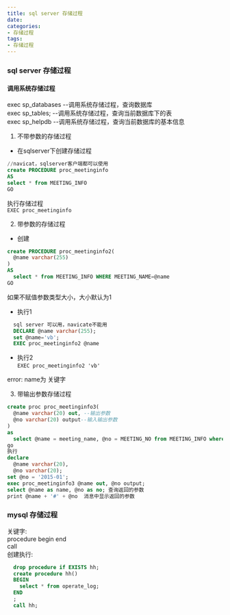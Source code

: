 ```yaml
---
title: sql server 存储过程
date:
categories:
- 存储过程
tags:
- 存储过程
---
```



### sql server 存储过程
#### 调用系统存储过程
  exec sp_databases  --调用系统存储过程，查询数据库  
  exec sp_tables;    --调用系统存储过程，查询当前数据库下的表  
  exec sp_helpdb     --调用系统存储过程，查询当前数据库的基本信息  

1. 不带参数的存储过程   
  - 在sqlserver下创建存储过程   
  ```sql
  //navicat，sqlserver客户端都可以使用   
  create PROCEDURE proc_meetinginfo    
  AS  
  select * from MEETING_INFO  
  GO  
  ```
  执行存储过程  
  ```EXEC proc_meetinginfo```

2. 带参数的存储过程  
  - 创建
  ```sql
  create PROCEDURE proc_meetinginfo2(
  	@name varchar(255)
  )
  AS
  	select * from MEETING_INFO WHERE MEETING_NAME=@name
  GO
  ```
  如果不赋值参数类型大小，大小默认为1  
  - 执行1    
  ```sql
    sql server 可以用，navicate不能用
    DECLARE @name varchar(255);
    set @name='vb';
    EXEC proc_meetinginfo2 @name
  ```
  - 执行2  
    ``` EXEC proc_meetinginfo2 'vb' ```  
    
  error: name为 关键字  

3. 带输出参数存储过程  
  ```sql
  create proc proc_meetinginfo3(
    @name varchar(20) out, --输出参数
    @no varchar(20) output--输入输出参数
  )
  as
    select @name = meeting_name, @no = MEETING_NO from MEETING_INFO where meeting_no = @no;
  go
  执行
  declare 
    @name varchar(20),
    @no varchar(20);
  set @no = '2015-01';
  exec proc_meetinginfo3 @name out, @no output;
  select @name as name, @no as no; 查询返回的参数
  print @name + '#' + @no  消息中显示返回的参数
  ```

### mysql 存储过程

关键字:  
  procedure begin end   
  call  
创建执行:  
```sql
  drop procedure if EXISTS hh;
  create procedure hh()
  BEGIN
    select * from operate_log;
  END
  ;
  call hh;
```
